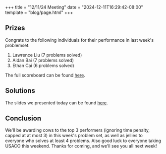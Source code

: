+++
title = "12/11/24 Meeting"
date = "2024-12-11T16:29:42-08:00"
template = "blog/page.html"
+++

## Prizes

Congrats to the following individuals for their performance in last week's problemset:
1. Lawrence Liu (7 problems solved)
2. Aidan Bai (7 problems solved)
3. Ethan Cai (6 problems solved)

The full scoreboard can be found [here](https://codeforces.com/group/t22P8AwpuF/contest/567847/standings/groupmates/true).

## Solutions

The slides we presented today can be found [here](https://docs.google.com/presentation/d/1QBCPw6Gt1PTbjxrOr-fqupHl9_fjL00H52vamm823JY/edit?usp=sharing).

## Conclusion

We'll be awarding cows to the top 3 performers (ignoring time penalty, capped at at most 3) in this week's problem set, as well as jellies to everyone who solves at least 4 problems.
Also good luck to everyone taking USACO this weekend.
Thanks for coming, and we'll see you all next week!